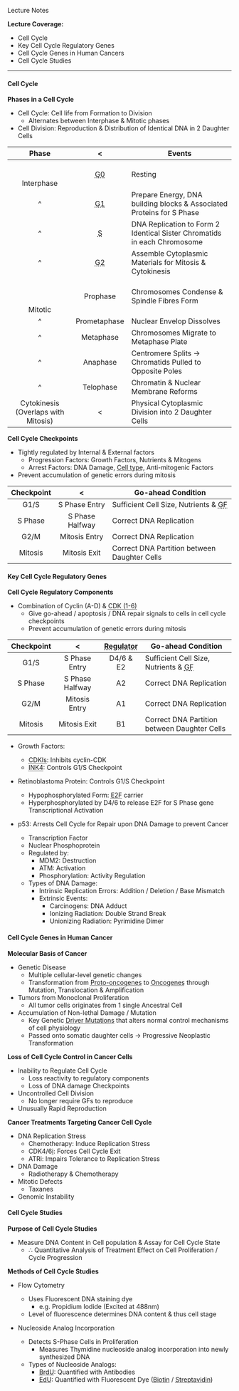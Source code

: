 Lecture Notes

**Lecture Coverage:**
- Cell Cycle
- Key Cell Cycle Regulatory Genes
- Cell Cycle Genes in Human Cancers
- Cell Cycle Studies

---
#### **Cell Cycle**
**Phases in a Cell Cycle**
- Cell Cycle: Cell life from Formation to Division
	- Alternates between Interphase & Mitotic phases
- Cell Division: Reproduction & Distribution of Identical DNA in 2 Daughter Cells

|                Phase                |                 <                 | Events                                                                   |
| :---------------------------------: | :-------------------------------: | ------------------------------------------------------------------------ |
|         <br><br>Interphase          | <abbr Title="Quiescent">G0</abbr> | Resting                                                                  |
|                  ^                  |   <abbr Title="Gap 1">G1</abbr>   | Prepare Energy, DNA building blocks & Associated Proteins for S Phase    |
|                  ^                  | <abbr Title="Synthesis">S</abbr>  | DNA Replication to Form 2 Identical Sister Chromatids in each Chromosome |
|                  ^                  |   <abbr Title="Gap 2">G2</abbr>   | Assemble Cytoplasmic Materials for Mitosis & Cytokinesis                 |
|         <br><br><br>Mitotic         |             Prophase              | Chromosomes Condense & Spindle Fibres Form                               |
|                  ^                  |           Prometaphase            | Nuclear Envelop Dissolves                                                |
|                  ^                  |             Metaphase             | Chromosomes Migrate to Metaphase Plate                                   |
|                  ^                  |             Anaphase              | Centromere Splits → Chromatids Pulled to Opposite Poles                  |
|                  ^                  |             Telophase             | Chromatin & Nuclear Membrane Reforms                                     |
| Cytokinesis (Overlaps with Mitosis) |                 <                 | Physical Cytoplasmic Division into 2 Daughter Cells                      |

**Cell Cycle Checkpoints**
- Tightly regulated by Internal & External factors
	- Progression Factors: Growth Factors, Nutrients & Mitogens
	- Arrest Factors: DNA Damage, <abbr Title="Cell-cell contract / Cell Differentiation">Cell type</abbr>, Anti-mitogenic Factors
- Prevent accumulation of genetic errors during mitosis

| Checkpoint |        <        | Go-ahead Condition                                                       |
| :--------: | :-------------: | ------------------------------------------------------------------------ |
|    G1/S    |  S Phase Entry  | Sufficient Cell Size, Nutrients & <abbr Title="Growth Factors">GF</abbr> |
|  S Phase   | S Phase Halfway | Correct DNA Replication                                                  |
|    G2/M    |  Mitosis Entry  | Correct DNA Replication                                                  |
|  Mitosis   |  Mitosis Exit   | Correct DNA Partition between Daughter Cells                             |


#### **Key Cell Cycle Regulatory Genes**
**Cell Cycle Regulatory Components**
- Combination of Cyclin (A-D) & <abbr Title="Cyclin-dependent Kinase">CDK (1-6)</abbr>
	- Give go-ahead / apoptosis / DNA repair signals to cells in cell cycle checkpoints
	- Prevent accumulation of genetic errors during mitosis

| Checkpoint |        <        | <abbr Title="Cyclin & CDK Combination">Regulator</abbr> | Go-ahead Condition                                                       |
| :--------: | :-------------: | :-----------------------------------------------------: | ------------------------------------------------------------------------ |
|    G1/S    |  S Phase Entry  |                        D4/6 & E2                        | Sufficient Cell Size, Nutrients & <abbr Title="Growth Factors">GF</abbr> |
|  S Phase   | S Phase Halfway |                           A2                            | Correct DNA Replication                                                  |
|    G2/M    |  Mitosis Entry  |                           A1                            | Correct DNA Replication                                                  |
|  Mitosis   |  Mitosis Exit   |                           B1                            | Correct DNA Partition between Daughter Cells                             |

- Growth Factors:
	- <abbr Title="Cyclin-dependent Kinase Inhibitors">CDKIs</abbr>: Inhibits cyclin-CDK
	- <abbr Title="Inhibitors of Kinase 4 Family">INK4</abbr>: Controls G1/S Checkpoint

- Retinoblastoma Protein: Controls G1/S Checkpoint
	- Hypophosphorylated Form: <abbr Title="Transcription Factor">E2F</abbr> carrier
	- Hyperphosphorylated by D4/6 to release E2F for S Phase gene Transcriptional Activation

- p53: Arrests Cell Cycle for Repair upon DNA Damage to prevent Cancer
	- Transcription Factor
	- Nuclear Phosphoprotein
	- Regulated by:
		- MDM2: Destruction
		- ATM: Activation
		- Phosphorylation: Activity Regulation
	- Types of DNA Damage:
		- Intrinsic Replication Errors: Addition / Deletion / Base Mismatch
		- Extrinsic Events:
			- Carcinogens: DNA Adduct
			- Ionizing Radiation: Double Strand Break
			- Unionizing Radiation: Pyrimidine Dimer


#### **Cell Cycle Genes in Human Cancer**
**Molecular Basis of Cancer**
- Genetic Disease
	- Multiple cellular-level genetic changes
	- Transformation from <abbr Title="Tightly regulated normal genes for growth & proliferation">Proto-oncogenes</abbr> to <abbr Title="Genes that endows cells with self-sufficiency in growth">Oncogenes</abbr> through Mutation, Translocation & Amplification
- Tumors from Monoclonal Proliferation
	- All tumor cells originates from 1 single Ancestral Cell
- Accumulation of Non-lethal Damage / Mutation
	- Key Genetic <abbr Title="Mutations that Confer Selection Advantages (Antonym: Passenger Mutations)">Driver Mutations</abbr> that alters normal control mechanisms of cell physiology
	- Passed onto somatic daughter cells → Progressive Neoplastic Transformation

**Loss of Cell Cycle Control in Cancer Cells**
- Inability to Regulate Cell Cycle
	- Loss reactivity to regulatory components
	- Loss of DNA damage Checkpoints
- Uncontrolled Cell Division
	- No longer require GFs to reproduce
- Unusually Rapid Reproduction

**Cancer Treatments Targeting Cancer Cell Cycle**
- DNA Replication Stress
	- Chemotherapy: Induce Replication Stress
	- CDK4/6<abbr Title="Inhibitor">i</abbr>: Forces Cell Cycle Exit
	- ATRi: Impairs Tolerance to Replication Stress
- DNA Damage
	- Radiotherapy & Chemotherapy
- Mitotic Defects
	- Taxanes
- Genomic Instability


#### **Cell Cycle Studies**
**Purpose of Cell Cycle Studies**
- Measure DNA Content in Cell population & Assay for Cell Cycle State
	- ∴ Quantitative Analysis of Treatment Effect on Cell Proliferation / Cycle Progression


**Methods of Cell Cycle Studies**
- Flow Cytometry
	- Uses Fluorescent DNA staining dye
		- e.g. Propidium Iodide (Excited at 488nm)
	- Level of fluorescence determines DNA content & thus cell stage

- Nucleoside Analog Incorporation
	- Detects S-Phase Cells in Proliferation
		- Measures Thymidine nucleoside analog incorporation into newly synthesized DNA
	- Types of Nucleoside Analogs:
		- <abbr Title="Bromodeoxyuridine">BrdU</abbr>: Quantified with Antibodies
		- <abbr Title="Ethynyldeoxyuridine">EdU</abbr>: Quantified with Fluorescent Dye (<abbr Title="Colorimetric">Biotin</abbr> / <abbr Title="Fluorometric">Streptavidin</abbr>)
